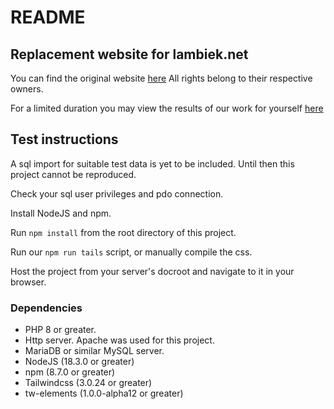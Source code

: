 # README

## Replacement website for lambiek.net

You can find the original website [here](https://lambiek.net "lambiek.net") All rights
belong to their respective owners.

For a limited duration you may view the results of our work for yourself
[here](https://new.lambiek.net "new.lambiek.net")

## Test instructions

A sql import for suitable test data is yet to be included. Until then this project cannot
be reproduced.

Check your sql user privileges and pdo connection.

Install NodeJS and npm.

Run `npm install` from the root directory of this project.

Run our `npm run tails` script, or manually compile the css.

Host the project from your server's docroot and navigate to it in your browser.

### Dependencies

- PHP 8 or greater.
- Http server. Apache was used for this project.
- MariaDB or similar MySQL server.
- NodeJS (18.3.0 or greater)
- npm (8.7.0 or greater)
- Tailwindcss (3.0.24 or greater)
- tw-elements (1.0.0-alpha12 or greater)
